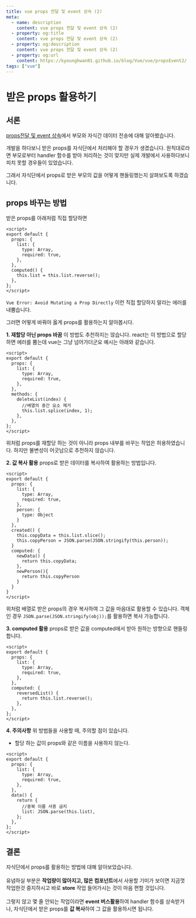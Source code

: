 ```yaml
---
title: vue props 전달 및 event 상속 (2)
meta:
  - name: description
    content: vue props 전달 및 event 상속 (2)
  - property: og:title
    content: vue props 전달 및 event 상속 (2)
  - property: og:description
    content: vue props 전달 및 event 상속 (2)
  - property: og:url
    content: https://kyounghwan01.github.io/blog/Vue/vue/propsEvent2/
tags: ["vue"]
---
```


# 받은 props 활용하기 <Badge text="KH" />

## 서론

[props전달 및 event 상속](https://kyounghwan01.github.io/blog/Vue/vue/propsEvent/)에서 부모와 자식간 데이터 전송에 대해 알아봤습니다.

개발을 하다보니 받은 props를 자식단에서 처리해야 할 경우가 생겼습니다. 원칙대로라면 부모로부터 handler 함수를 받아 처리하는 것이 맞지만 실제 개발에서 사용하다보니 피치 못할 경우들이 있었습니다.

그래서 자식단에서 props로 받은 부모의 값을 어떻게 핸들링했는지 살펴보도록 하겠습니다.

## props 바꾸는 방법

받은 props를 아래처럼 직접 할당하면

```vue
<script>
export default {
  props: {
    list: {
      type: Array,
      required: true,
    },
  },
  computed() {
    this.list = this.list.reverse();
  },
};
</script>
```

`Vue Error: Avoid Mutating a Prop Directly` 이런 직접 할당하지 말라는 에러를 내뿜습니다.

그러면 어떻게 바꿔야 옳게 props를 활용하는지 알아봅시다.

**1. 재할당 아닌 props 바꿈**
이 방법도 추천하지는 않습니다. react는 이 방법으로 할당하면 에러를 뿜는데 vue는 그냥 넘어가더군요 예시는 아래와 같습니다.

```vue
<script>
export default {
  props: {
    list: {
      type: Array,
      required: true,
    },
  },
  methods: {
    deleteList(index) {
      //배열의 중간 요소 제거
      this.list.splice(index, 1);
    },
  },
};
</script>
```

위처럼 props를 재할당 하는 것이 아니라 props 내부를 바꾸는 작업은 허용하였습니다. 하지만 불변성이 어긋남으로 추천하지 않습니다.

**2. 값 복사 활용**
props로 받은 데이터를 복사하여 활용하는 방법입니다.

```vue
<script>
export default {
  props: {
    list: {
      type: Array,
      required: true,
    },
    person: {
      type: Object
    }
  },
  created() {
    this.copyData = this.list.slice();
    this.copyPerson = JSON.parse(JSON.stringify(this.person));
  }
  computed: {
    newData() {
      return this.copyData;
    },
    newPerson(){
      return this.copyPerson
    }
  }
}
</script>
```

위처럼 배열로 받은 props의 경우 복사하여 그 값을 마음대로 활용할 수 있습니다. 객체인 경우 `JSON.parse(JSON.stringify(obj));`를 활용하면 복사 가능합니다.

**3. computed 활용**
props로 받은 값을 computed에서 받아 원하는 방향으로 핸들링합니다.

```vue
<script>
export default {
  props: {
    list: {
      type: Array,
      required: true,
    },
  },
  computed: {
    reversedList() {
      return this.list.reverse();
    },
  },
};
</script>
```

**4. 주의사항**
위 방법들을 사용할 때, 주의할 점이 있습니다.

- 할당 하는 값이 props와 같은 이름을 사용하지 않는다.

```vue
<script>
export default {
  props: {
    list: {
      type: Array,
      required: true,
    },
  },
  data() {
    return {
      //중복 이름 사용 금지
      list: JSON.parse(this.list),
    };
  },
};
</script>
```

## 결론

자식단에서 props를 활용하는 방법에 대해 알아보았습니다.<br><br>
유념하실 부분은 **작업량이 많아지고, 많은 컴포넌트**에서 사용할 기미가 보이면 지금껏 작업한것 중지하시고 바로 **store** 작업 들어가시는 것이 마음 편할 것입니다. <br><br>그렇지 않고 몇 줄 안되는 작업이라면 **event 버스활용**하여 handler 함수를 상속받거나, 자식단에서 받은 props를 **값 복사**하여 그 값을 활용하시면 됩니다.

<TagLinks />

<Disqus />
